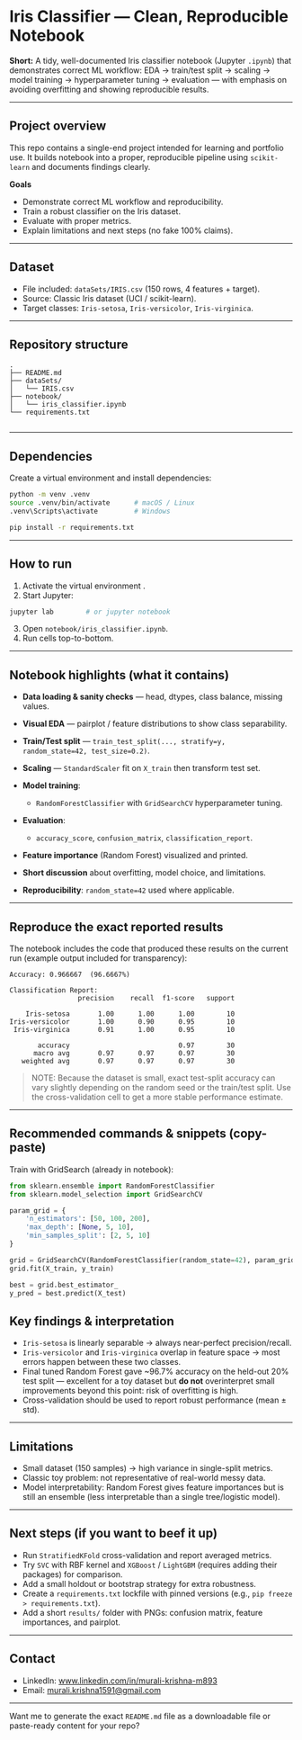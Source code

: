 # Iris Classifier — Clean, Reproducible Notebook

**Short:** A tidy, well-documented Iris classifier notebook (Jupyter `.ipynb`) that demonstrates correct ML workflow: EDA → train/test split → scaling → model training → hyperparameter tuning → evaluation — with emphasis on avoiding overfitting and showing reproducible results.

---

## Project overview

This repo contains a single-end project intended for learning and portfolio use. It builds notebook into a proper, reproducible pipeline using `scikit-learn` and documents findings clearly.

**Goals**

* Demonstrate correct ML workflow and reproducibility.
* Train a robust classifier on the Iris dataset.
* Evaluate with proper metrics.
* Explain limitations and next steps (no fake 100% claims).

---

## Dataset

* File included: `dataSets/IRIS.csv` (150 rows, 4 features + target).
* Source: Classic Iris dataset (UCI / scikit-learn).
* Target classes: `Iris-setosa`, `Iris-versicolor`, `Iris-virginica`.

---

## Repository structure 

```
.
├── README.md
├── dataSets/
│   └── IRIS.csv
├── notebook/
│   └── iris_classifier.ipynb
└── requirements.txt
 
```

---

## Dependencies

Create a virtual environment and install dependencies:

```bash
python -m venv .venv
source .venv/bin/activate      # macOS / Linux
.venv\Scripts\activate         # Windows

pip install -r requirements.txt
```

---

## How to run

1. Activate the virtual environment .
2. Start Jupyter:

```bash
jupyter lab        # or jupyter notebook
```

3. Open `notebook/iris_classifier.ipynb`.
4. Run cells top-to-bottom.

---

## Notebook highlights (what it contains)

* **Data loading & sanity checks** — head, dtypes, class balance, missing values.
* **Visual EDA** — pairplot / feature distributions to show class separability.
* **Train/Test split** — `train_test_split(..., stratify=y, random_state=42, test_size=0.2)`.
* **Scaling** — `StandardScaler` fit on `X_train` then transform test set.
* **Model training**:

  * `RandomForestClassifier` with `GridSearchCV` hyperparameter tuning.
* **Evaluation**:

  * `accuracy_score`, `confusion_matrix`, `classification_report`.
* **Feature importance** (Random Forest) visualized and printed.
* **Short discussion** about overfitting, model choice, and limitations.
* **Reproducibility**: `random_state=42` used where applicable.

---

## Reproduce the exact reported results

The notebook includes the code that produced these results on the current run (example output included for transparency):

```
Accuracy: 0.966667  (96.6667%)

Classification Report:
                 precision    recall  f1-score   support

    Iris-setosa       1.00      1.00      1.00        10
Iris-versicolor       1.00      0.90      0.95        10
 Iris-virginica       0.91      1.00      0.95        10

       accuracy                           0.97        30
      macro avg       0.97      0.97      0.97        30
   weighted avg       0.97      0.97      0.97        30
```

> NOTE: Because the dataset is small, exact test-split accuracy can vary slightly depending on the random seed or the train/test split. Use the cross-validation cell to get a more stable performance estimate.

---

## Recommended commands & snippets (copy-paste)

Train with GridSearch (already in notebook):

```python
from sklearn.ensemble import RandomForestClassifier
from sklearn.model_selection import GridSearchCV

param_grid = {
    'n_estimators': [50, 100, 200],
    'max_depth': [None, 5, 10],
    'min_samples_split': [2, 5, 10]
}

grid = GridSearchCV(RandomForestClassifier(random_state=42), param_grid, cv=5)
grid.fit(X_train, y_train)

best = grid.best_estimator_
y_pred = best.predict(X_test)
```


## Key findings & interpretation

* `Iris-setosa` is linearly separable → always near-perfect precision/recall.
* `Iris-versicolor` and `Iris-virginica` overlap in feature space → most errors happen between these two classes.
* Final tuned Random Forest gave \~96.7% accuracy on the held-out 20% test split — excellent for a toy dataset but **do not** overinterpret small improvements beyond this point: risk of overfitting is high.
* Cross-validation should be used to report robust performance (mean ± std).

---

## Limitations

* Small dataset (150 samples) → high variance in single-split metrics.
* Classic toy problem: not representative of real-world messy data.
* Model interpretability: Random Forest gives feature importances but is still an ensemble (less interpretable than a single tree/logistic model).

---

## Next steps (if you want to beef it up)

* Run `StratifiedKFold` cross-validation and report averaged metrics.
* Try `SVC` with RBF kernel and `XGBoost` / `LightGBM` (requires adding their packages) for comparison.
* Add a small holdout or bootstrap strategy for extra robustness.
* Create a `requirements.txt` lockfile with pinned versions (e.g., `pip freeze > requirements.txt`).
* Add a short `results/` folder with PNGs: confusion matrix, feature importances, and pairplot.

---


## Contact

* LinkedIn: www.linkedin.com/in/murali-krishna-m893
* Email: murali.krishna1591@gmail.com

---


Want me to generate the exact `README.md` file as a downloadable file or paste-ready content for your repo?
